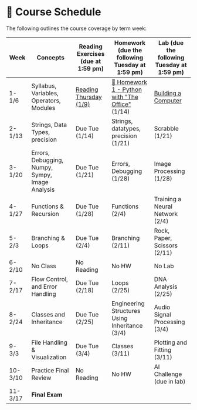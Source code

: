 # 📆 Course Schedule

The following outlines the course coverage by term week:

| Week    | Concepts                                    | Reading Exercises (due at 1:59 pm) | Homework (due the following Tuesday at 1:59 pm) | Lab (due the following Tuesday at 1:59 pm) |
| ------- | ------------------------------------------- | ---------------------------------- | ----------------------------------------------- | ------------------------------------------ |
| 1-1/6   | Syllabus, Variables, Operators, Modules     | [Reading Thursday (1/9)](../week_1/readings/index.md)                      | [🧠 Homework 1 - Python with "The Office"](../week_1/homework/1_Homework_1_Python_with_The_Office.ipynb) (1/14)                    | [Building a Computer](../week_1/lab/1_building-a-computer.md)      |
| 2-1/13  | Strings, Data Types, precision                         | Due Tue (1/14)                     | Strings, datatypes, precision  (1/21)                | Scrabble (1/21)                            |
| 3-1/20  | Errors, Debugging, Numpy, Sympy, Image Analysis          | Due Tue (1/21)                     | Errors, Debugging (1/28)                                    | Image Processing (1/28)                    |
| 4-1/27  | Functions & Recursion                       | Due Tue (1/28)                     | Functions (2/4)                                 | Training a Neural Network (2/4)            |
| 5-2/3   | Branching & Loops                           | Due Tue (2/4)                      | Branching (2/11)                                | Rock, Paper, Scissors (2/11)               |
| 6-2/10  | No Class                                    | No Reading                         | No HW                                           | No Lab                                     |
| 7-2/17  | Flow Control, and Error Handling | Due Tue (2/18)                     | Loops (2/25)                                    | DNA Analysis (2/25)                        |
| 8-2/24  | Classes and Inheritance                     | Due Tue (2/25)                     | Engineering Structures Using Inheritance (3/4)  | Audio Signal Processing (3/4)              |
| 9-3/3   | File Handling & Visualization               | Due Tue (3/4)                      | Classes (3/11)                                  | Plotting and Fitting (3/11)                |
| 10-3/10 | Practice Final Review                       | No Reading                         | No HW                                           | AI Challenge (due in lab)                  |
| 11-3/17 | **Final Exam**                              |                                    |                                                 |                                            |
